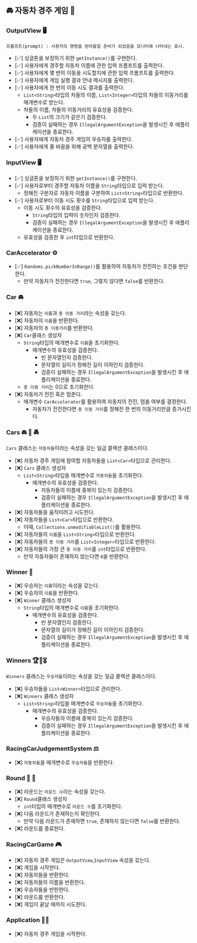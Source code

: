 ## 🚘 자동차 경주 게임 🚖

### OutputView 🖥️
`프롬프트(prompt) : 사용자의 명령을 받아들일 준비가 되었음을 모니터에 나타내는 표시.`

- [✅] 싱글톤을 보장하기 위한 `getInstance()`를 구현한다.
- [✅] 사용자에게 경주할 자동차 이름에 관한 입력 프롬프트를 출력한다.
- [✅] 사용자에게 몇 번의 이동을 시도할지에 관한 입력 프롬프트를 출력한다.
- [✅] 사용자에게 게임 실행 결과 안내 메시지를 출력한다. 
- [✅] 사용자에게 한 번의 이동 시도 결과를 출력한다.
  - `List<String>`타입의 차들의 이름, `List<Integer>`타입의 차들의 이동거리를 매개변수로 받는다.
  - 차들의 이름, 차들의 이동거리의 유효성을 검증한다.
    - 두 `List`의 크기가 같은기 검증한다.
    - 검증이 실패하는 경우 `IllegalArgumentException`을 발생시킨 후 애플리케이션을 종료한다.
- [✅] 사용자에게 자동차 경주 게임의 우승자를 출력한다.
- [✅] 사용자에게 줄 바꿈을 위해 공백 문자열을 출력한다.


### InputView 🖥️

* [✅] 싱글톤을 보장하기 위한 `getInstance()`를 구현한다.
* [✅] 사용자로부터 경주할 자동차 이름을 ```String```타입으로 입력 받는다.
  * 정해진 구분자로 자동차 이름을 구분하여 ```List<String>```타입으로 반환한다.
* [✅] 사용자로부터 이동 시도 횟수를 ```String```타입으로 입력 받는다.
  * 이동 시도 횟수의 유효성을 검증한다.
    *  ```String```타입의 입력이 숫자인지 검증한다.
    * 검증이 실패하는 경우 `IllegalArgumentException`을 발생시킨 후 애플리케이션을 종료한다.
  * 유효성을 검증한 후 ```int```타입으로 반환한다.


### CarAccelerator ⚙️

* [✅] `Randoms.pickNumberInRange()`를 활용하여 자동차가 전진하는 조건을 판단한다.
  * 만약 자동차가 전진한다면 `true`, 그렇지 않다면 `false`를 반환한다.


### Car 🚘
* [❌] 자동차는 `이름`과 `총 이동 거리`라는 속성을 갖는다.
* [❌] 자동차의 `이름`을 반환한다.
* [❌] 자동차의 `총 이동거리`를 반환한다.
* [❌] `Car`클래스 생성자
  * `String`타입의 매개변수로 `이름`을 초기화한다.
    * 매개변수의 유효성을 검증한다.
      * 빈 문자열인지 검증한다.
      * 문자열의 길이가 정해진 길이 이하인지 검증한다.
      * 검증이 실패하는 경우 `IllegalArgumentException`을 발생시킨 후 애플리케이션을 종료한다.
  * `총 이동 거리`는 0으로 초기화한다.
* [❌] 자동차가 전진 혹은 멈춘다.
  * 매개변수 `CarAccelerator`를 활용하여 자동차의 전진, 멈춤 여부를 결정한다.
    * 자동차가 전진한다면 `총 이동 거리`를 정해진 한 번의 이동거리만큼 증가시킨다.


### Cars 🚘 🚖 🚔
`Cars` 클래스는 `자동차들`이라는 속성을 갖는 일급 콜렉션 클래스이다.
* [❌] 자동차 경주 게임에 참여할 자동차들을 `List<Car>`타입으로 관리한다.
* [❌] `Cars` 클래스 생성자
  * `List<String>`타입을 매개변수로 `자동차들`을 초기화한다.
    * 매개변수의 유효성을 검증한다.
      * 자동차들의 이름에 중복이 있는지 검증한다.
      * 검증이 실패하는 경우 `IllegalArgumentException`을 발생시킨 후 애플리케이션을 종료한다.
* [❌] 자동차들을 움직이려고 시도한다.
* [❌] 자동차들을 `List<Car>`타입으로 반환한다.
  * 이때, `Collections.unmodifiableList()`를 활용한다.
* [❌] 자동차들의 `이름`을 `List<String>`타입으로 반환한다.
* [❌] 자동차들의 `총 이동 거리`를 `List<Integer>`타입으로 반환한다.
* [❌] 자동차들의 가장 큰 `총 이동 거리`를 `int`타입으로 반환한다.
  * 만약 자동차들이 존재하지 않는다면 `0`을 반환한다.

### Winner 🥇
* [❌] 우승자는 `이름`이라는 속성을 갖는다.
* [❌] 우승자의 `이름`을 반환한다.
* [❌] `Winner` 클래스 생성자
  * `String`타입의 매개변수로 `이름`을 초기화한다.
    * 매개변수의 유효성을 검증한다.
      * 빈 문자열인지 검증한다.
      * 문자열의 길이가 정해진 길이 이하인지 검증한다.
      * 검증이 실패하는 경우 `IllegalArgumentException`을 발생시킨 후 애플리케이션을 종료한다.


### Winners 🏆🏅🎖️
`Winners` 클래스는 `우승자들`이라는 속성을 갖는 일급 콜렉션 클래스이다.
* [❌] 우승자들을 `List<Winner>`타입으로 관리한다.
* [❌] `Winners` 클래스 생성자
  * `List<String>`타입을 매개변수로 `우승자들`을 초기화한다.
    * 매개변수의 유효성을 검증한다.
      * 우승자들의 이름에 중복이 있는지 검증한다.
      * 검증이 실패하는 경우 `IllegalArgumentException`을 발생시킨 후 애플리케이션을 종료한다.


### RacingCarJudgementSystem ⚖️

* [❌] `자동차들`을 매개변수로 `우승자들`을 반환한다.


### Round 🔢 🔄
* [❌] 라운드는 `라운드 수`라는 속성을 갖는다.
* [❌] `Round`클래스 생성자
  * `int`타입의 매개변수로 `라운드 수`를 초기화한다.
* [❌] 다음 라운드가 존재하는지 확인한다.
  * 만약 다음 라운드가 존재하면 `true`, 존재하지 않는다면 `false`를 반환한다.
* [❌] 라운드를 종료한다.


### RacingCarGame 🎮

* [❌] 자동차 경주 게임은 `OutputView`,`InputView` 속성을 갖는다.
* [❌] 게임을 시작한다.
* [❌] 자동차들을 반환한다.
* [❌] 자동차들의 이름을 반환한다.
* [❌] 우승자들을 반한한다.
* [❌] 라운드를 반환한다.
* [❌] 게임이 끝날 때까지 시도한다.


### Application 🧑‍💻
* [❌] 자동차 경주 게임을 시작한다.



















